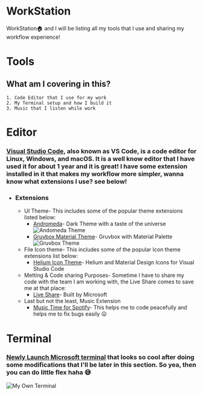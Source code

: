 # WorkStation
WorkStation🏠 and I will be listing all my tools that I use and sharing my workflow experience!


# Tools

## What am I covering in this? 
    1. Code Editor that I use for my work
    2. My Terminal setup and how I build it 
    3. Music that I listen while work


# Editor
### [Visual Studio Code](https://code.visualstudio.com/), also known as VS Code, is a code editor for Linux, Windows, and macOS. It is a well know editor that I have used it for about 1 year and it is great! I have some extension installed in it that makes my workflow more simpler, wanna know what extensions I use? see below!
- ### Extensions
    - UI Theme- This includes some of the popular theme extensions listed below:
        - [Andromeda](https://marketplace.visualstudio.com/items?itemName=EliverLara.andromeda)- Dark Theme with a taste of the universe
        ![Andomeda Theme](https://github.com/EliverLara/Andromeda/raw/master/images/andromeda.png)
        - [Gruvbox Material Theme](https://marketplace.visualstudio.com/items?itemName=sainnhe.gruvbox-material)- Gruvbox with Material Palette
        ![Gruvbox Theme](https://gitlab.com/sainnhe/img/-/raw/master/gm-vsc-dark-medium-material.png)
    - File Icon theme- This includes some of the popular Icon theme extensions list below:
        - [Helium Icon Theme](https://marketplace.visualstudio.com/items?itemName=helgardrichard.helium-icon-theme)- Helium and Material Design Icons for Visual Studio Code
    - Metting & Code sharing Purposes- Sometime I have to share my code with the team I am working with, the Live Share comes to save me at that place:
        - [Live Share](https://marketplace.visualstudio.com/items?itemName=MS-vsliveshare.vsliveshare)- Built by Microsoft
    - Last but not the least, Music Extension
        - [Music Time for Spotify](https://marketplace.visualstudio.com/items?itemName=softwaredotcom.music-time)- This helps me to code peacefully and helps me to fix bugs easily 😛


# Terminal
### [Newly Launch Microsoft terminal](https://aka.ms/terminal) that looks so cool after doing some modifications that I'll be later in this section. So yea, then you can do little flex haha 😅
![My Own Terminal](https://media.discordapp.net/attachments/791550225521049641/856193873013243914/unknown.png?width=949&height=609)
